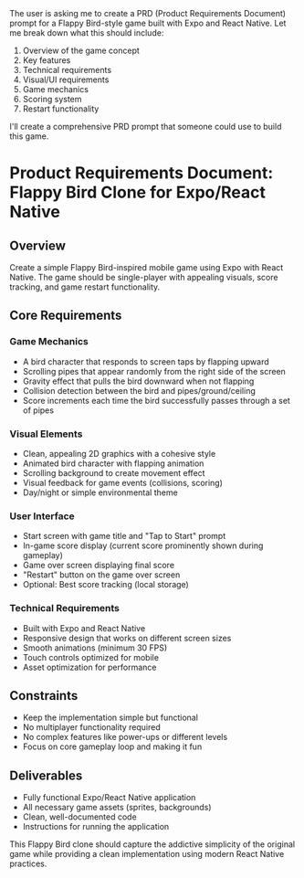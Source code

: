 <think>
The user is asking me to create a PRD (Product Requirements Document) prompt for a Flappy Bird-style game built with Expo and React Native. Let me break down what this should include:

1. Overview of the game concept
2. Key features
3. Technical requirements
4. Visual/UI requirements
5. Game mechanics
6. Scoring system
7. Restart functionality

I'll create a comprehensive PRD prompt that someone could use to build this game.
</think>

# Product Requirements Document: Flappy Bird Clone for Expo/React Native

## Overview
Create a simple Flappy Bird-inspired mobile game using Expo with React Native. The game should be single-player with appealing visuals, score tracking, and game restart functionality.

## Core Requirements

### Game Mechanics
- A bird character that responds to screen taps by flapping upward
- Scrolling pipes that appear randomly from the right side of the screen
- Gravity effect that pulls the bird downward when not flapping
- Collision detection between the bird and pipes/ground/ceiling
- Score increments each time the bird successfully passes through a set of pipes

### Visual Elements
- Clean, appealing 2D graphics with a cohesive style
- Animated bird character with flapping animation
- Scrolling background to create movement effect
- Visual feedback for game events (collisions, scoring)
- Day/night or simple environmental theme

### User Interface
- Start screen with game title and "Tap to Start" prompt
- In-game score display (current score prominently shown during gameplay)
- Game over screen displaying final score
- "Restart" button on the game over screen
- Optional: Best score tracking (local storage)

### Technical Requirements
- Built with Expo and React Native
- Responsive design that works on different screen sizes
- Smooth animations (minimum 30 FPS)
- Touch controls optimized for mobile
- Asset optimization for performance

## Constraints
- Keep the implementation simple but functional
- No multiplayer functionality required
- No complex features like power-ups or different levels
- Focus on core gameplay loop and making it fun

## Deliverables
- Fully functional Expo/React Native application
- All necessary game assets (sprites, backgrounds)
- Clean, well-documented code
- Instructions for running the application

This Flappy Bird clone should capture the addictive simplicity of the original game while providing a clean implementation using modern React Native practices.
